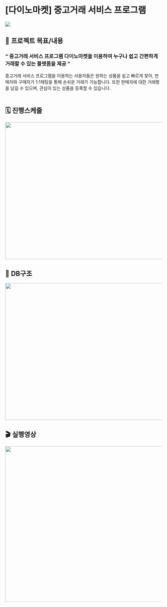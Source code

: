 # [다이노마켓] 중고거래 서비스 프로그램
<p> 
<img src="https://img.shields.io/badge/Java-007396.svg?style=for-the-badge&logo=Java&logoColor=white"/>
</p>

## 📑 프로젝트 목표/내용
### “ 중고거래 서비스 프로그램 다이노마켓을 이용하여 누구나 쉽고 간편하게 거래할 수 있는 플랫폼을 제공 ” <br>
중고거래 서비스 프로그램을 이용하는 사용자들은 원하는 상품을 쉽고 빠르게 찾아, 판매자와 구매자가 1:1채팅을 통해 손쉬운 거래가 가능합니다. 또한 판매자에 대한 거래평을 남길 수 있으며, 관심이 있는 상품을 등록할 수 있습니다. <br><br>

## 🗓️ 진행스케줄
<!-- ![진행스케줄](https://user-images.githubusercontent.com/89624548/175196058-c402fffd-fc25-4dec-8239-a4a2887e022e.png) -->
<img src="https://user-images.githubusercontent.com/89624548/175196058-c402fffd-fc25-4dec-8239-a4a2887e022e.png" width="950" height="440"/>

## 📜 DB구조
<img src="https://user-images.githubusercontent.com/89624548/175448606-4848d1f6-ef70-4728-be96-d06b7738c033.png" width="650" height="440"/>

## 🎬 실행영상
<img src="https://user-images.githubusercontent.com/89624548/175463513-862d7dd8-dcd8-496f-a16d-0f9c630b8c0e.gif" width="950" height="500"/>
